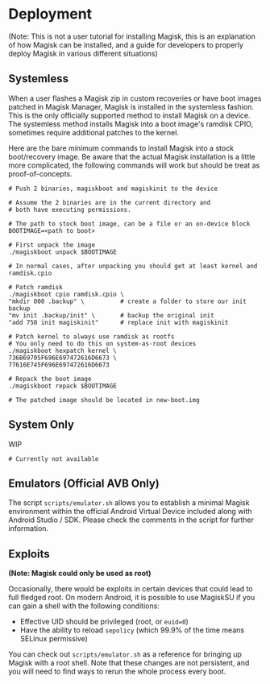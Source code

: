 # Deployment
(Note: This is not a user tutorial for installing Magisk, this is an explanation of how Magisk can be installed, and a guide for developers to properly deploy Magisk in various different situations)

## Systemless
When a user flashes a Magisk zip in custom recoveries or have boot images patched in Magisk Manager, Magisk is installed in the systemless fashion. This is the only officially supported method to install Magisk on a device. The systemless method installs Magisk into a boot image's ramdisk CPIO, sometimes require additional patches to the kernel.

Here are the bare minimum commands to install Magisk into a stock boot/recovery image. Be aware that the actual Magisk installation is a little more complicated, the following commands will work but should be treat as proof-of-concepts.

```
# Push 2 binaries, magiskboot and magiskinit to the device

# Assume the 2 binaries are in the current directory and
# both have executing permissions.

# The path to stock boot image, can be a file or an on-device block
BOOTIMAGE=<path to boot>

# First unpack the image
./magiskboot unpack $BOOTIMAGE

# In normal cases, after unpacking you should get at least kernel and ramdisk.cpio

# Patch ramdisk
./magiskboot cpio ramdisk.cpio \
"mkdir 000 .backup" \          # create a folder to store our init backup
"mv init .backup/init" \       # backup the original init
"add 750 init magiskinit"      # replace init with magiskinit

# Patch kernel to always use ramdisk as rootfs
# You only need to do this on system-as-root devices
./magiskboot hexpatch kernel \
736B69705F696E697472616D6673 \
77616E745F696E697472616D6673

# Repack the boot image
./magiskboot repack $BOOTIMAGE

# The patched image should be located in new-boot.img
```

## System Only
WIP

```
# Currently not available
```

## Emulators (Official AVB Only)
The script `scripts/emulator.sh` allows you to establish a minimal Magisk environment within the official Android Virtual Device included along with Android Studio / SDK. Please check the comments in the script for further information.

## Exploits
**(Note: Magisk could only be used as root)**

Occasionally, there would be exploits in certain devices that could lead to full fledged root. On modern Android, it is possible to use MagiskSU if you can gain a shell with the following conditions:

- Effective UID should be privileged (root, or `euid=0`)
- Have the ability to reload `sepolicy` (which 99.9% of the time means SELinux permissive)

You can check out `scripts/emulator.sh` as a reference for bringing up Magisk with a root shell. Note that these changes are not persistent, and you will need to find ways to rerun the whole process every boot.
